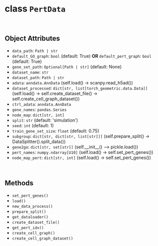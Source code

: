 # class `PertData`

<br>

## Object Attributes

- `data_path`: `Path | str`
- `default_GO_graph`: `bool` (default: True) **OR** `default_pert_graph`: `bool` (default: True)
- `gene_set_path`: `Optional[Path | str]` (default: None)
- `dataset_name`: `str`
- `dataset_path`: `Path | str`
- `adata`: `anndata.AnnData` (self.load() -> scanpy.read_h5ad())
- `dataset_processed`: `dict[str, list[torch_geometric.data.Data]]` (self.load() -> self.create_dataset_file() -> self.create_cell_graph_dataset())
- `ctrl_adata`: `anndata.AnnData`
- `gene_names`: `pandas.Series`
- `node_map`: `dict[str, int]`
- `split`: `str` (default: 'simulation')
- `seed`: `int` (default: 1)
- `train_gene_set_size`: `float` (default: 0.75)
- `subgroup`: `dict[str, dict[str, list[str]]]` (self.prepare_split() -> DataSplitter().split_data())
- `gene2go`: `dict[str, set[str]]` (self.\_\_init\_\_() --> pickle.load())
- `pert_names`: `numpy.ndarray[U10]` (self.load() -> self.set_pert_genes())
- `node_map_pert`: `dict[str, int]` (self.load() -> self.set_pert_genes())
 
<br>

## Methods

- `set_pert_genes()`
- `load()`
- `new_data_process()`
- `prepare_split()`
- `get_dataloader()`
- `create_dataset_file()`
- `get_pert_idx()`
- `create_cell_graph()`
- `create_cell_graph_dataset()`

<br>
